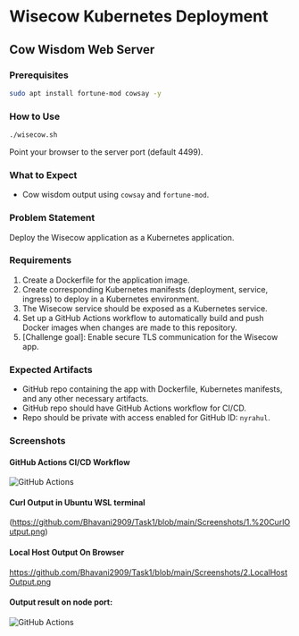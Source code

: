 # Wisecow Kubernetes Deployment

## Cow Wisdom Web Server

### Prerequisites
```bash
sudo apt install fortune-mod cowsay -y
```

### How to Use
```bash
./wisecow.sh
```
Point your browser to the server port (default 4499).

### What to Expect
- Cow wisdom output using `cowsay` and `fortune-mod`.

### Problem Statement
Deploy the Wisecow application as a Kubernetes application.

### Requirements
1. Create a Dockerfile for the application image.
2. Create corresponding Kubernetes manifests (deployment, service, ingress) to deploy in a Kubernetes environment.
3. The Wisecow service should be exposed as a Kubernetes service.
4. Set up a GitHub Actions workflow to automatically build and push Docker images when changes are made to this repository.
5. [Challenge goal]: Enable secure TLS communication for the Wisecow app.

### Expected Artifacts
- GitHub repo containing the app with Dockerfile, Kubernetes manifests, and any other necessary artifacts.
- GitHub repo should have GitHub Actions workflow for CI/CD.
- Repo should be private with access enabled for GitHub ID: `nyrahul`.

### Screenshots

#### GitHub Actions CI/CD Workflow
![GitHub Actions](Screenshots/CICDWorkFlow.png)

#### Curl Output in Ubuntu WSL terminal
(https://github.com/Bhavani2909/Task1/blob/main/Screenshots/1.%20CurlOutput.png)

#### Local Host Output On Browser
https://github.com/Bhavani2909/Task1/blob/main/Screenshots/2.LocalHostOutput.png

#### Output result on node port:
![GitHub Actions](Screenshots/ResultOnNodePort.png)
